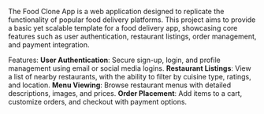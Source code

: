 The Food Clone App is a web application designed to replicate the functionality of popular food delivery platforms.
This project aims to provide a basic yet scalable template for a food delivery app, showcasing core features such as user authentication,
restaurant listings, order management, and payment integration.


Features:
**User Authentication**: Secure sign-up, login, and profile management using email or social media logins.
**Restaurant Listings**: View a list of nearby restaurants, with the ability to filter by cuisine type, ratings, and location.
**Menu Viewing**: Browse restaurant menus with detailed descriptions, images, and prices.
**Order Placement**: Add items to a cart, customize orders, and checkout with payment options.

